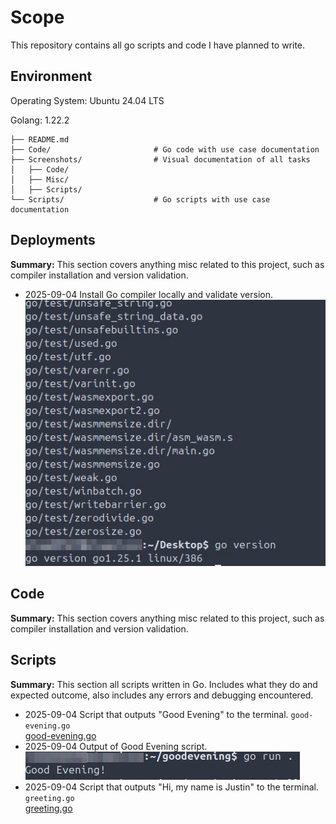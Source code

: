 # Scope
This repository contains all go scripts and code I have planned to write.

## Environment
Operating System: Ubuntu 24.04 LTS

Golang: 1.22.2
```
├── README.md
├── Code/                       # Go code with use case documentation
├── Screenshots/                # Visual documentation of all tasks
│   ├── Code/
│   ├── Misc/
│   ├── Scripts/
└── Scripts/                    # Go scripts with use case documentation

```
## Deployments
**Summary:** This section covers anything misc related to this project, such as compiler installation and version validation.

- 2025-09-04 Install Go compiler locally and validate version.  
  ![misc1-1](Miscellaneous/misc1-1.jpg)

## Code
**Summary:** This section covers anything misc related to this project, such as compiler installation and version validation.

## Scripts
**Summary:** This section all scripts written in Go. Includes what they do and expected outcome, also includes any errors and debugging encountered.

- 2025-09-04 Script that outputs "Good Evening" to the terminal. `good-evening.go`  
  [good-evening.go](Scripts/Scripts/good-evening.go)
- 2025-09-04 Output of Good Evening script.  
  ![scr1-1](Scripts/scr1-1.jpg)
- 2025-09-04 Script that outputs "Hi, my name is Justin" to the terminal. `greeting.go`  
  [greeting.go](Scripts/Scripts/greeting.go) 
